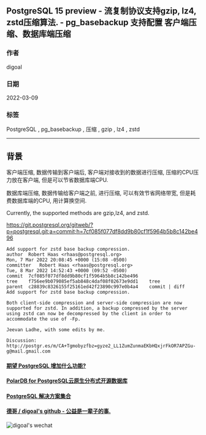 ## PostgreSQL 15 preview - 流复制协议支持gzip, lz4, zstd压缩算法. - pg_basebackup 支持配置 客户端压缩、数据库端压缩          
                                     
### 作者                                 
digoal                                              
                                               
### 日期                                          
2022-03-09                                       
                                       
### 标签                          
PostgreSQL , pg_basebackup , 压缩 , gzip , lz4 , zstd                   
                                             
----                                               
                                          
## 背景   
客户端压缩, 数据传输到客户端后, 客户端对接收到的数据进行压缩, 压缩的CPU压力放在客户端, 但是可以节省数据库端CPU.    
  
数据库端压缩, 数据传输给客户端之前, 进行压缩, 可以有效节省网络带宽, 但是耗费数据库端的CPU, 用计算换空间.   
  
Currently, the supported methods are gzip,lz4, and zstd.    
  
https://git.postgresql.org/gitweb/?p=postgresql.git;a=commit;h=7cf085f077df8dd9b80cf1f5964b5b8c142be496  
  
```  
Add support for zstd base backup compression.  
author	Robert Haas <rhaas@postgresql.org>	  
Mon, 7 Mar 2022 20:08:45 +0000 (15:08 -0500)  
committer	Robert Haas <rhaas@postgresql.org>	  
Tue, 8 Mar 2022 14:52:43 +0000 (09:52 -0500)  
commit	7cf085f077df8dd9b80cf1f5964b5b8c142be496  
tree	f756ee9b079085ef5ab848c4daf08f02673e9dd1	tree  
parent	c28839c8326155f25161ed42f23890c997e0b4a4	commit | diff  
Add support for zstd base backup compression.  
  
Both client-side compression and server-side compression are now  
supported for zstd. In addition, a backup compressed by the server  
using zstd can now be decompressed by the client in order to  
accommodate the use of -Fp.  
  
Jeevan Ladhe, with some edits by me.  
  
Discussion: http://postgr.es/m/CA+Tgmobyzfbz=gyze2_LL1ZumZunmaEKbHQxjrFkOR7APZGu-g@mail.gmail.com  
```  
     
  
#### [期望 PostgreSQL 增加什么功能?](https://github.com/digoal/blog/issues/76 "269ac3d1c492e938c0191101c7238216")
  
  
#### [PolarDB for PostgreSQL云原生分布式开源数据库](https://github.com/ApsaraDB/PolarDB-for-PostgreSQL "57258f76c37864c6e6d23383d05714ea")
  
  
#### [PostgreSQL 解决方案集合](https://yq.aliyun.com/topic/118 "40cff096e9ed7122c512b35d8561d9c8")
  
  
#### [德哥 / digoal's github - 公益是一辈子的事.](https://github.com/digoal/blog/blob/master/README.md "22709685feb7cab07d30f30387f0a9ae")
  
  
![digoal's wechat](../pic/digoal_weixin.jpg "f7ad92eeba24523fd47a6e1a0e691b59")
  
